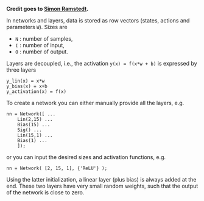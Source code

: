 **Credit goes to [Simon Ramstedt](https://github.com/rmst).**

In networks and layers, data is stored as row vectors (states, actions and parameters `W`). 
Sizes are
- `N` : number of samples,
- `I` : number of input,
- `O` : number of output.

Layers are decoupled, i.e., the activation `y(x) = f(x*w + b)` is expressed by three layers 
```
y_lin(x) = x*w  
y_bias(x) = x+b  
y_activation(x) = f(x)  
```

To create a network you can either manually provide all the layers, e.g.

```
nn = Network([ ...
    Lin(2,15) ...
    Bias(15) ...
    Sig() ...
    Lin(15,1) ...
    Bias(1) ...
    ]);
```
or you can input the desired sizes and activation functions, e.g.
```
nn = Network( [2, 15, 1], {'ReLU'} );
```
Using the latter initialization, a linear layer (plus bias) is always added at the end.
These two layers have very small random weights, such that the output of the network is close to zero.
